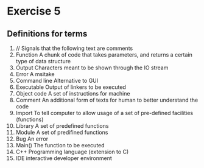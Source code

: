 # Exercise 5
## Definitions for terms

1. //
Signals that the following text are comments
2. Function
A chunk of code that takes parameters, and returns a certain type of data structure
3. Output
Characters meant to be shown through the IO stream
4. Error
A msitake
5. Command line
Alternative to GUI
6. Executable
Output of linkers to be executed
7. Object code
A set of instructions for machine
8. Comment
An additional form of texts for human to better understand the code
9. Import
To tell computer to allow usage of a set of pre-defined facilities (functions)
10. Library
A set of predefined functions
11. Module
A set of predifined functions
12. Bug
An error
13. Main()
The function to be executed
14. C++
Programming language (extension to C)
15. IDE
interactive developer environment
